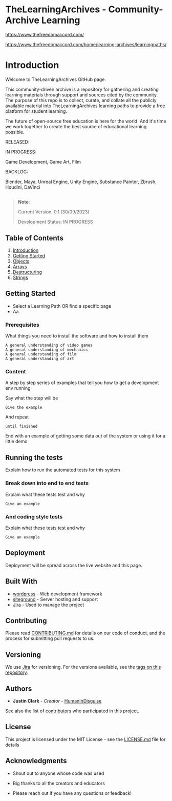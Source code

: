 # TheLearningArchives - Community-Archive Learning

https://www.thefreedomaccord.com/

https://www.thefreedomaccord.com/home/learning-archives/learningpaths/

# Introduction
Welcome to TheLearningArchives GitHub page. 

This community-driven archive is a repository for gathering and creating learning materials through support and sources cited by the community. The purpose of this repo is to collect, curate, and collate all the publicly available material into TheLearningArchives learning paths to provide a free platform for student learning. 

The future of open-source free education is here for the world. And it's time we work together to create the best source of educational learning possible.


RELEASED:

IN PROGRESS:

Game Development,
Game Art,
Film

BACKLOG:

Blender,
Maya,
Unreal Engine,
Unity Engine,
Substance Painter,
Zbrush,
Houdini,
DaVinci

##
> **Note**:
>
> Current Version: 0.1 (30/09/2023)
> 
> Development Status: IN PROGRESS
##

## Table of Contents

  1. [Introduction](#introduction)
  1. [Getting Started](#getting-started)
  1. [Objects](#objects)
  1. [Arrays](#arrays)
  1. [Destructuring](#destructuring)
  1. [Strings](#strings)



## Getting Started

- Select a Learning Path OR find a specific page
- Aa

### Prerequisites

What things you need to install the software and how to install them

```
A general understanding of video games
A general understanding of mechanics
A general understanding of film
A general understanding of art
```

### Content

A step by step series of examples that tell you how to get a development env running

Say what the step will be

```
Give the example
```

And repeat

```
until finished
```

End with an example of getting some data out of the system or using it for a little demo

## Running the tests

Explain how to run the automated tests for this system

### Break down into end to end tests

Explain what these tests test and why

```
Give an example
```

### And coding style tests

Explain what these tests test and why

```
Give an example
```

## Deployment

Deployment will be spread across the live website and this page.

## Built With

* [wordpress](https://wordpress.org/) - Web development framework
* [siteground](https://siteground.com) - Server hosting and support
* [Jira](https://www.atlassian.com/software/jira) - Used to manage the project

## Contributing

Please read [CONTRIBUTING.md]() for details on our code of conduct, and the process for submitting pull requests to us.

## Versioning

We use [Jira](https://www.atlassian.com/software/jira) for versioning. For the versions available, see the [tags on this repository](https://github.com/your/project/tags). 

## Authors

* **Justin Clark** - *Creator* - [HumanInDisguise](https://github.com/HumanInDisguise)

See also the list of [contributors](https://github.com/your/project/contributors) who participated in this project.

## License

This project is licensed under the MIT License - see the [LICENSE.md](LICENSE.md) file for details

## Acknowledgments

* Shout out to anyone whose code was used
* Big thanks to all the creators and educators


* Please reach out if you have any questions or feedback!


